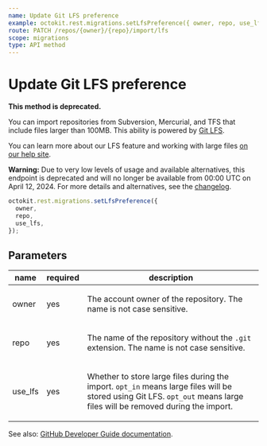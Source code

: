 ```yaml
---
name: Update Git LFS preference
example: octokit.rest.migrations.setLfsPreference({ owner, repo, use_lfs })
route: PATCH /repos/{owner}/{repo}/import/lfs
scope: migrations
type: API method
---
```


# Update Git LFS preference

**This method is deprecated.**

You can import repositories from Subversion, Mercurial, and TFS that include files larger than 100MB. This ability
is powered by [Git LFS](https://git-lfs.com).

You can learn more about our LFS feature and working with large files [on our help
site](https://docs.github.com/repositories/working-with-files/managing-large-files).

**Warning:** Due to very low levels of usage and available alternatives, this endpoint is deprecated and will no longer be available from 00:00 UTC on April 12, 2024. For more details and alternatives, see the [changelog](https://gh.io/source-imports-api-deprecation).

```js
octokit.rest.migrations.setLfsPreference({
  owner,
  repo,
  use_lfs,
});
```

## Parameters

<table>
  <thead>
    <tr>
      <th>name</th>
      <th>required</th>
      <th>description</th>
    </tr>
  </thead>
  <tbody>
    <tr><td>owner</td><td>yes</td><td>

The account owner of the repository. The name is not case sensitive.

</td></tr>
<tr><td>repo</td><td>yes</td><td>

The name of the repository without the `.git` extension. The name is not case sensitive.

</td></tr>
<tr><td>use_lfs</td><td>yes</td><td>

Whether to store large files during the import. `opt_in` means large files will be stored using Git LFS. `opt_out` means large files will be removed during the import.

</td></tr>
  </tbody>
</table>

See also: [GitHub Developer Guide documentation](https://docs.github.com/rest/migrations/source-imports#update-git-lfs-preference).
